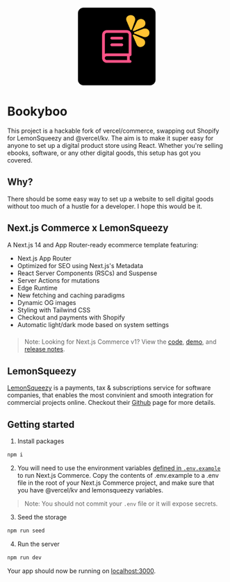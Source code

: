 <p align='center'>
  <img src='public/bookyboo.svg' width='180' alt='Lemon and book'>
</p>

# Bookyboo

This project is a hackable fork of vercel/commerce, swapping out Shopify for LemonSqueezy and @vercel/kv. The aim is to make it super easy for anyone to set up a digital product store using React. Whether you're selling ebooks, software, or any other digital goods, this setup has got you covered.

## Why?

There should be some easy way to set up a website to sell digital goods without too much of a hustle for a developer. I hope this would be it.

## Next.js Commerce x LemonSqueezy

A Next.js 14 and App Router-ready ecommerce template featuring:

- Next.js App Router
- Optimized for SEO using Next.js's Metadata
- React Server Components (RSCs) and Suspense
- Server Actions for mutations
- Edge Runtime
- New fetching and caching paradigms
- Dynamic OG images
- Styling with Tailwind CSS
- Checkout and payments with Shopify
- Automatic light/dark mode based on system settings

<h3 id="v1-note"></h3>

> Note: Looking for Next.js Commerce v1? View the [code](https://github.com/vercel/commerce/tree/v1), [demo](https://commerce-v1.vercel.store), and [release notes](https://github.com/vercel/commerce/releases/tag/v1).

## LemonSqueezy

[LemonSqueezy](https://www.lemonsqueezy.com/) is a payments, tax & subscriptions service for software companies, that enables the most convinient and smooth integration for commercial projects online. Checkout their [Github](https://github.com/lmsqueezy) page for more details.

## Getting started

1. Install packages

```bash
npm i
```

2. You will need to use the environment variables [defined in `.env.example`](.env.example) to run Next.js Commerce. Copy the contents of .env.example to a .env file in the root of your Next.js Commerce project, and make sure that you have @vercel/kv and lemonsqueezy variables.

> Note: You should not commit your `.env` file or it will expose secrets.

3. Seed the storage

```bash
npm run seed
```

4. Run the server

```bash
npm run dev
```

Your app should now be running on [localhost:3000](http://localhost:3000/).
